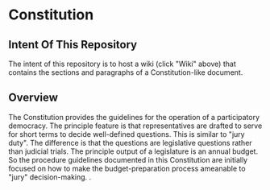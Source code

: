 # Constitution

## Intent Of This Repository
The intent of this repository is to host a wiki (click "Wiki" above) that contains the sections and paragraphs of a Constitution-like document.

## Overview
The Constitution provides the guidelines for the operation of a participatory democracy. 
The principle feature is that representatives are drafted to serve for short terms to decide well-defined questions.
This is similar to "jury duty". The difference is that the questions are legislative questions rather than judicial trials.
The principle output of a legislature is an annual budget. 
So the procedure guidelines documented in this Constitution are initially focused on how to make the budget-preparation process ameanable to "jury" decision-making.
.
